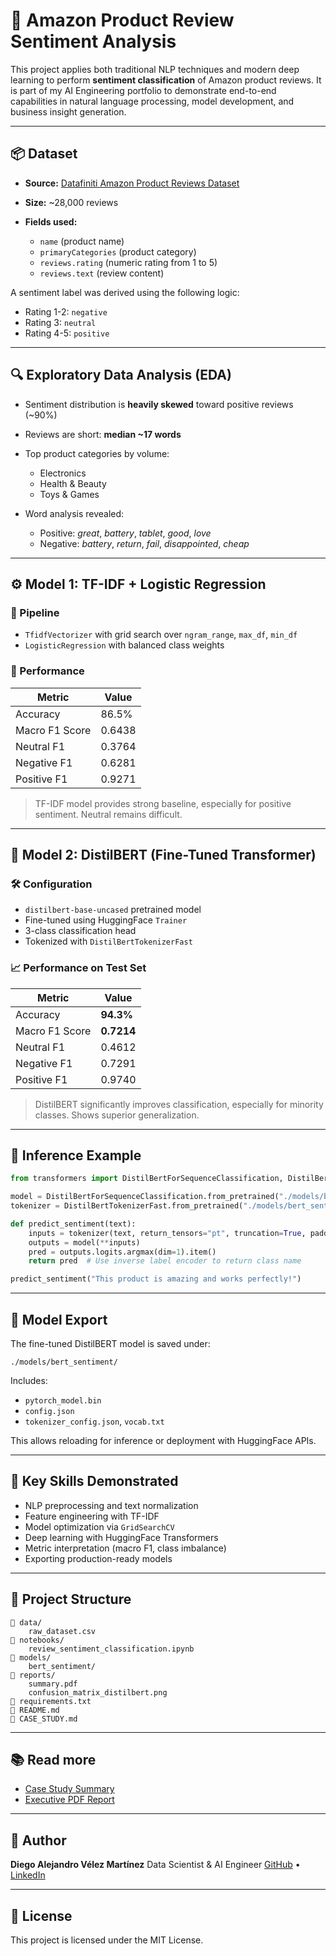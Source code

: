 # 🧠 Amazon Product Review Sentiment Analysis

This project applies both traditional NLP techniques and modern deep learning to perform **sentiment classification** of Amazon product reviews. It is part of my AI Engineering portfolio to demonstrate end-to-end capabilities in natural language processing, model development, and business insight generation.

---

## 📦 Dataset

* **Source:** [Datafiniti Amazon Product Reviews Dataset](https://www.kaggle.com/datasets/datafiniti/consumer-reviews-of-amazon-products)
* **Size:** \~28,000 reviews
* **Fields used:**

  * `name` (product name)
  * `primaryCategories` (product category)
  * `reviews.rating` (numeric rating from 1 to 5)
  * `reviews.text` (review content)

A sentiment label was derived using the following logic:

* Rating 1-2: `negative`
* Rating 3: `neutral`
* Rating 4-5: `positive`

---

## 🔍 Exploratory Data Analysis (EDA)

* Sentiment distribution is **heavily skewed** toward positive reviews (\~90%)
* Reviews are short: **median \~17 words**
* Top product categories by volume:

  * Electronics
  * Health & Beauty
  * Toys & Games
* Word analysis revealed:

  * Positive: *great*, *battery*, *tablet*, *good*, *love*
  * Negative: *battery*, *return*, *fail*, *disappointed*, *cheap*

---

## ⚙️ Model 1: TF-IDF + Logistic Regression

### 📐 Pipeline

* `TfidfVectorizer` with grid search over `ngram_range`, `max_df`, `min_df`
* `LogisticRegression` with balanced class weights

### 🧪 Performance

| Metric         | Value  |
| -------------- | ------ |
| Accuracy       | 86.5%  |
| Macro F1 Score | 0.6438 |
| Neutral F1     | 0.3764 |
| Negative F1    | 0.6281 |
| Positive F1    | 0.9271 |

> TF-IDF model provides strong baseline, especially for positive sentiment. Neutral remains difficult.

---

## 🤖 Model 2: DistilBERT (Fine-Tuned Transformer)

### 🛠️ Configuration

* `distilbert-base-uncased` pretrained model
* Fine-tuned using HuggingFace `Trainer`
* 3-class classification head
* Tokenized with `DistilBertTokenizerFast`

### 📈 Performance on Test Set

| Metric         | Value      |
| -------------- | ---------- |
| Accuracy       | **94.3%**  |
| Macro F1 Score | **0.7214** |
| Neutral F1     | 0.4612     |
| Negative F1    | 0.7291     |
| Positive F1    | 0.9740     |

> DistilBERT significantly improves classification, especially for minority classes. Shows superior generalization.

---

## 🧪 Inference Example

```python
from transformers import DistilBertForSequenceClassification, DistilBertTokenizerFast

model = DistilBertForSequenceClassification.from_pretrained("./models/bert_sentiment")
tokenizer = DistilBertTokenizerFast.from_pretrained("./models/bert_sentiment")

def predict_sentiment(text):
    inputs = tokenizer(text, return_tensors="pt", truncation=True, padding=True, max_length=256)
    outputs = model(**inputs)
    pred = outputs.logits.argmax(dim=1).item()
    return pred  # Use inverse label encoder to return class name

predict_sentiment("This product is amazing and works perfectly!")
```

---

## 💾 Model Export

The fine-tuned DistilBERT model is saved under:

```
./models/bert_sentiment/
```

Includes:

* `pytorch_model.bin`
* `config.json`
* `tokenizer_config.json`, `vocab.txt`

This allows reloading for inference or deployment with HuggingFace APIs.

---

## 📌 Key Skills Demonstrated

* NLP preprocessing and text normalization
* Feature engineering with TF-IDF
* Model optimization via `GridSearchCV`
* Deep learning with HuggingFace Transformers
* Metric interpretation (macro F1, class imbalance)
* Exporting production-ready models

---

## 📍 Project Structure

```
📁 data/
    raw_dataset.csv
📁 notebooks/
    review_sentiment_classification.ipynb
📁 models/
    bert_sentiment/
📁 reports/
    summary.pdf
    confusion_matrix_distilbert.png
📄 requirements.txt
📄 README.md
📄 CASE_STUDY.md
```

---

## 📚 Read more

- [Case Study Summary](./CASE_STUDY.md)
- [Executive PDF Report](./reports/summary.pdf)

---

## 🧠 Author

**Diego Alejandro Vélez Martínez**
Data Scientist & AI Engineer
[GitHub](https://github.com/diegoavelez) • [LinkedIn](https://www.linkedin.com/in/diegoavelezm/)

---

## 📄 License

This project is licensed under the MIT License.
